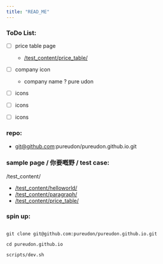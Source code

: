 ```yaml
---
title: "READ_ME"
---
```


### ToDo List:

- [ ] price table page

  - [/test_content/price_table/](/test_content/price_table/)

- [ ] company icon

  - company name ? pure udon

- [ ] icons
- [ ] icons
- [ ] icons

### repo:

- git@github.com:pureudon/pureudon.github.io.git

### sample page / 你要嘅野 / test case:

/test_content/

- [/test_content/helloworld/](/test_content/helloworld/)
- [/test_content/paragraph/](/test_content/paragraph/)
- [/test_content/price_table/](/test_content/price_table/)

### spin up:

```

git clone git@github.com:pureudon/pureudon.github.io.git

cd pureudon.github.io

scripts/dev.sh

```
